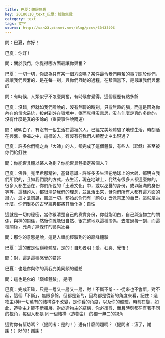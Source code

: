 ```yaml
---
title: 巴夏：體驗無趣
key: 20180110_text_巴夏：體驗無趣
category: text
tags: 文字
source: http://san23.pixnet.net/blog/post/63433006
---
```


問：巴夏，你好！

巴夏：你好！

問：關於我們，你覺得哪方面最讓你興奮？

巴夏：一切一切，你認為只有某一個方面嗎？某件最令我們興奮的事？關於你們，最讓我們興奮的，是在每一刻，與你們互動的過程，在那個當下，是最讓我們興奮的

問：有時候，人類似乎不怎麼興奮，有時候會覺得，這個經歷有點多餘

巴夏：沒錯，但就如我們所說的，沒有無聊的時刻，只有無趣的腦，而這是因為你內在的信念系統，投射到外在環境中，從而覺得沒意思，沒有什麼是真的多餘的，沒有什麼是真的多餘的（重要事件說兩遍）

問：我明白了，有沒有一個生活在這裡的人，已經完美地體驗了地球生活，時刻活在興奮、幸福之中，這樣的人，有沒有在我們人類歷史中出現過？

巴夏：許多你們稱之為「大師」的人，都完成了這個體驗，有些人（耶穌）甚至被你們給釘住

問：你能否具體以某人為例？你能否具體指定某個人？

巴夏：佛性，克里希那精神，基督意識⋯許許多多生活在地球上的大師，都明白我們所說的，且如我們說的方式，去生活，現在地球上，仍然有很多人都這麼做的，很多人都生活在，你們所說的「土著文化」中，或以巫醫的身份，或以薩滿的身份等等，這樣的人，都很清楚我們的理念，並且活出來，但你們所有人都有這方面的潛力，這才是關鍵，而這一切，都始於你們有「願心」去做真正的自己，這就是為什麼，你們很多的古學經典都將其簡化為：自性

這就是一切的秘密，當你很清楚自己的真實身份，你就能明白，自己與造物主的關係，與神的關係，然後你就能很自然、很完整地以這種關係，去度過每一刻，而這種關係，充滿了無條件的愛與狂喜

問：那你的意思是說，這是人類能經驗到的的巔峰體驗

巴夏：這的確是個巔峰體驗，是的！自知者明！愛、狂喜、覺悟！

問：對，這是這種感覺的描述

巴夏：也是你與你的真我完美同頻的體驗

問：這也是你的「巔峰體驗」，是吧

巴夏：完成正確，只是一層又一層又一層，對！不斷不斷⋯⋯從來也不會斷，對不起，這個「不斷」，無限多餘，但都是新的，因為都是從新的角度來看，記住：造物主/神/一切萬有的結構從不改變，是你看的角度，以及你的體驗，時刻在變，如此，造物主才能不斷擴展，對於造物主的結構，你必須有、而且時刻都在有著不同的視角，每個人都是 同一個結構（造物主） 的獨一無二的視角

這對你有幫助嗎？（提問者：是的！）還有什麼問題嗎？（提問者：沒了，謝謝！）好的！謝謝！
